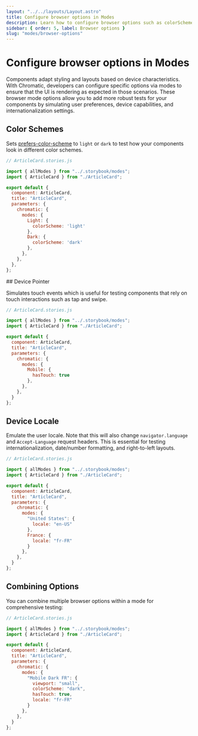 ```yaml
---
layout: "../../layouts/Layout.astro"
title: Configure browser options in Modes
description: Learn how to configure browser options such as colorScheme and locale in Modes
sidebar: { order: 5, label: Browser options }
slug: "modes/browser-options"
---
```


# Configure browser options in Modes

Components adapt styling and layouts based on device characteristics. With Chromatic, developers can configure specific options via modes to ensure that the UI is rendering as expected in those scenarios. These browser mode options allow you to add more robust tests for your components by simulating user preferences, device capabilities, and internationalization settings.

## Color Schemes

Sets [prefers-color-scheme](https://developer.mozilla.org/en-US/docs/Web/CSS/@media/prefers-color-scheme) to `light` or `dark` to test how your components look in different color schemes.

```jsx
// ArticleCard.stories.js

import { allModes } from "../.storybook/modes";
import { ArticleCard } from "./ArticleCard";

export default {
  component: ArticleCard,
  title: "ArticleCard",
  parameters: {
    chromatic: {
      modes: {
        Light: {
          colorScheme: 'light'
        },
        Dark: {
          colorScheme: 'dark'
        },
      },
    },
  },
};
```

## Device Pointer

Simulates touch events which is useful for testing components that rely on touch interactions such as tap and swipe.

```js
// ArticleCard.stories.js

import { allModes } from "../.storybook/modes";
import { ArticleCard } from "./ArticleCard";

export default {
  component: ArticleCard,
  title: "ArticleCard",
  parameters: {
    chromatic: {
      modes: {
        Mobile: {
          hasTouch: true
        },
      },
    },
  }
};
```

## Device Locale

Emulate the user locale. Note that this will also change `navigator.language` and `Accept-Language` request headers.  This is essential for testing internationalization, date/number formatting, and right-to-left layouts.

```js
// ArticleCard.stories.js

import { allModes } from "../.storybook/modes";
import { ArticleCard } from "./ArticleCard";

export default {
  component: ArticleCard,
  title: "ArticleCard",
  parameters: {
    chromatic: {
      modes: {
        "United States": {
          locale: "en-US"
        },
        France: {
          locale: "fr-FR"
        }
      },
    },
  }
};
```

## Combining Options

You can combine multiple browser options within a mode for comprehensive testing:

```js
// ArticleCard.stories.js

import { allModes } from "../.storybook/modes";
import { ArticleCard } from "./ArticleCard";

export default {
  component: ArticleCard,
  title: "ArticleCard",
  parameters: {
    chromatic: {
      modes: {
        "Mobile Dark FR": {
          viewport: "small",
          colorScheme: "dark",
          hasTouch: true,
          locale: "fr-FR"
        }
      },
    },
  }
};
```